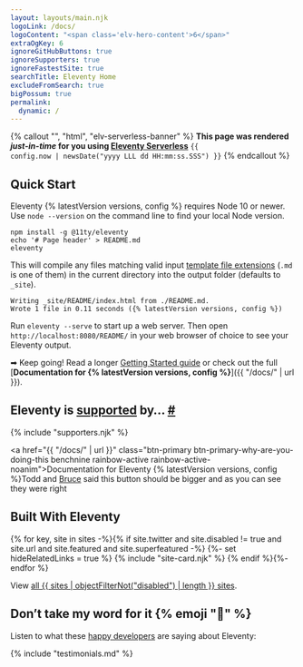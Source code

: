 ```yaml
---
layout: layouts/main.njk
logoLink: /docs/
logoContent: "<span class='elv-hero-content'>6</span>"
extraOgKey: 6
ignoreGitHubButtons: true
ignoreSupporters: true
ignoreFastestSite: true
searchTitle: Eleventy Home
excludeFromSearch: true
bigPossum: true
permalink:
  dynamic: /
---
```

{% callout "", "html", "elv-serverless-banner" %}
<strong>This page was rendered <em>just-in-time</em> for you using <a href="/docs/plugins/serverless/">Eleventy Serverless</a></strong>
<code class="elv-serverless-banner-time"><time datetime="{{ config.now | toISO }}">{{ config.now | newsDate("yyyy LLL dd HH:mm:ss.SSS") }}</time></code>
{% endcallout %}

## Quick Start

Eleventy {% latestVersion versions, config %} requires Node 10 or newer. Use `node --version` on the command line to find your local Node version.

```
npm install -g @11ty/eleventy
echo '# Page header' > README.md
eleventy
```

This will compile any files matching valid input [template file extensions](/docs/languages/) (`.md` is one of them) in the current directory into the output folder (defaults to `_site`).

```
Writing _site/README/index.html from ./README.md.
Wrote 1 file in 0.11 seconds ({% latestVersion versions, config %})
```

Run `eleventy --serve` to start up a web server. Then open `http://localhost:8080/README/` in your web browser of choice to see your Eleventy output.

➡ Keep going! Read a longer [Getting Started guide](/docs/getting-started/) or check out the full [**Documentation for {% latestVersion versions, config %}**]({{ "/docs/" | url }}).

<h2 id="eleventy-is-supported-by">Eleventy is <a href="/docs/supporters/">supported</a> by… <a class="direct-link" href="#eleventy-is-supported-by">#</a></h2>

{% include "supporters.njk" %}

<a href="{{ "/docs/" | url }}" class="btn-primary btn-primary-why-are-you-doing-this benchnine rainbow-active rainbow-active-noanim">Documentation for <span>Eleventy {% latestVersion versions, config %}</span></a><span>Todd and [Bruce](https://twitter.com/brucel/status/1107699886584143872) said this button should be bigger and as you can see they were right</span>

## Built With Eleventy

<div class="sites-vert">
  <div class="lo-grid">
{% for key, site in sites -%}{% if site.twitter and site.disabled != true and site.url and site.featured and site.superfeatured -%}
  {%- set hideRelatedLinks = true %}
  {% include "site-card.njk" %}
{% endif %}{%- endfor %}
  </div>
</div>

<!-- TODO some kind of aspect ratio? -->
<div data-import="/imports/facepile.html" class="facepile-fullwidth"></div>

View [all {{ sites | objectFilterNot("disabled") | length }} sites](/speedlify/).

## Don’t take my word for it {% emoji "🌈" %}

Listen to what these [happy developers](/docs/testimonials/) are saying about Eleventy:

{% include "testimonials.md" %}

